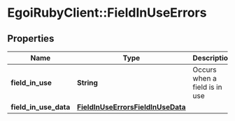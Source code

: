 # EgoiRubyClient::FieldInUseErrors

## Properties
Name | Type | Description | Notes
------------ | ------------- | ------------- | -------------
**field_in_use** | **String** | Occurs when a field is in use | [optional] 
**field_in_use_data** | [**FieldInUseErrorsFieldInUseData**](FieldInUseErrorsFieldInUseData.md) |  | [optional] 


